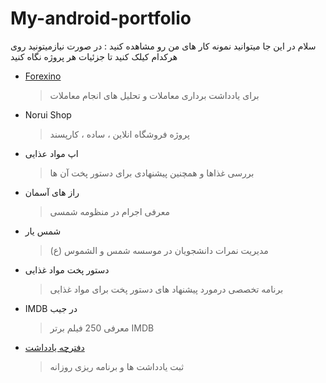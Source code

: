# My-android-portfolio
سلام 
در این جا میتوانید نمونه کار های من رو مشاهده کنید :
در صورت نیازمیتونید روی هرکدام کیلک کنید تا جزئیات هر پروژه نگاه کنید 

* [Forexino]()
  > برای یادداشت برداری معاملات و تحلیل های انجام معاملات

* Norui Shop
  > پروژه فروشگاه انلاین ، ساده ، کارپسند

* اپ مواد عذایی
  > بررسی غذاها و همچنین پیشنهادی برای دستور پخت آن ها

* راز های آسمان
  > معرفی اجرام در منظومه شمسی

* شمس یار
  > مدیریت نمرات دانشجویان در موسسه شمس و الشموس (ع)

* دستور پخت مواد غذایی
  > برنامه تخصصی درمورد پیشنهاد های دستور پخت برای مواد غذایی


* IMDB در جیب
    > معرفی 250 فیلم برتر IMDB
  
* [دفترچه  یادداشت](https://github.com/graceful1372/notebook_bazar)
  > ثبت یادداشت ها و برنامه ریزی روزانه
